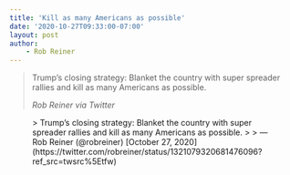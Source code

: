 ```yaml
---
title: 'Kill as many Americans as possible'
date: '2020-10-27T09:33:00-07:00'
layout: post
author:
	- Rob Reiner
---
```


> Trump’s closing strategy: Blanket the country with super spreader rallies and kill as many Americans as possible.
>
> <cite>Rob Reiner via Twitter</cite>

<figure class="wp-block-embed is-type-rich is-provider-twitter wp-block-embed-twitter"><div class="wp-block-embed__wrapper">> Trump’s closing strategy: Blanket the country with super spreader rallies and kill as many Americans as possible.
>
> — Rob Reiner (@robreiner) [October 27, 2020](https://twitter.com/robreiner/status/1321079320681476096?ref_src=twsrc%5Etfw)

<script async="" charset="utf-8" src="https://platform.twitter.com/widgets.js"></script></div></figure>
